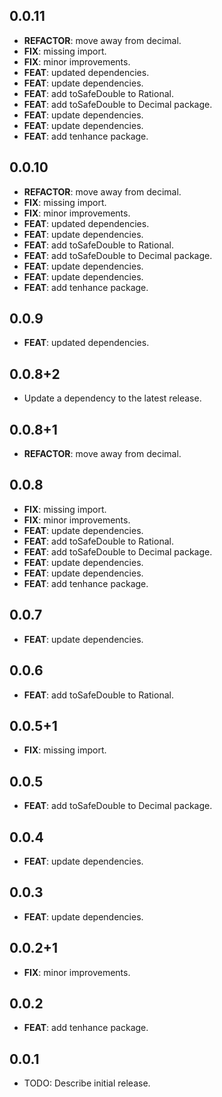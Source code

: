 ## 0.0.11

 - **REFACTOR**: move away from decimal.
 - **FIX**: missing import.
 - **FIX**: minor improvements.
 - **FEAT**: updated dependencies.
 - **FEAT**: update dependencies.
 - **FEAT**: add toSafeDouble to Rational.
 - **FEAT**: add toSafeDouble to Decimal package.
 - **FEAT**: update dependencies.
 - **FEAT**: update dependencies.
 - **FEAT**: add tenhance package.

## 0.0.10

 - **REFACTOR**: move away from decimal.
 - **FIX**: missing import.
 - **FIX**: minor improvements.
 - **FEAT**: updated dependencies.
 - **FEAT**: update dependencies.
 - **FEAT**: add toSafeDouble to Rational.
 - **FEAT**: add toSafeDouble to Decimal package.
 - **FEAT**: update dependencies.
 - **FEAT**: update dependencies.
 - **FEAT**: add tenhance package.

## 0.0.9

 - **FEAT**: updated dependencies.

## 0.0.8+2

 - Update a dependency to the latest release.

## 0.0.8+1

 - **REFACTOR**: move away from decimal.

## 0.0.8

 - **FIX**: missing import.
 - **FIX**: minor improvements.
 - **FEAT**: update dependencies.
 - **FEAT**: add toSafeDouble to Rational.
 - **FEAT**: add toSafeDouble to Decimal package.
 - **FEAT**: update dependencies.
 - **FEAT**: update dependencies.
 - **FEAT**: add tenhance package.

## 0.0.7

 - **FEAT**: update dependencies.

## 0.0.6

 - **FEAT**: add toSafeDouble to Rational.

## 0.0.5+1

 - **FIX**: missing import.

## 0.0.5

 - **FEAT**: add toSafeDouble to Decimal package.

## 0.0.4

 - **FEAT**: update dependencies.

## 0.0.3

 - **FEAT**: update dependencies.

## 0.0.2+1

 - **FIX**: minor improvements.

## 0.0.2

 - **FEAT**: add tenhance package.

## 0.0.1

* TODO: Describe initial release.
